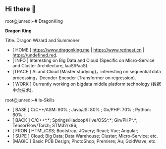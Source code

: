 ## Hi there 👋

<!--
**DragonKingpin/DragonKingpin** is a ✨ _special_ ✨ repository because its `README.md` (this file) appears on your GitHub profile.

Here are some ideas to get you started:

- 🔭 I’m currently working on ...
- 🌱 I’m currently learning ...
- 👯 I’m looking to collaborate on ...
- 🤔 I’m looking for help with ...
- 💬 Ask me about ...
- 📫 How to reach me: ...
- 😄 Pronouns: ...
- ⚡ Fun fact: ...
-->

root@junred:~# DragonKing

<p stlyle="color:red"><strong>Dragon King</strong></p>
<p>Title. Dragon Wizard and Summoner</p>

- [ HOME ] https://www.dragonking.me | https://www.rednest.cn | https://undefined.red.
- [ INFO ] Interesting on Big Data and Cloud (Specific on Micro-Service and Cluster Architecture, IaaS/PaaS).
- [TRACE ] AI and Cloud (Master studying)，interesting on sequential data processing，Decoder-Encoder (Transformer on regression).
- [ WORK ] Currently working on bigdata middle platform technology (数据中台技术).

root@junred:~# ls-Skills

- [ BASE ] C/C++/ASM: 90%  ;  Java/JS: 80%  ;  Go/PHP: 70%  ;  Python: 60%  ; 
- [ BACK ] C/C++^.\*; Springs/Hadoop/Hive/OSS^.\*; Gin/PHP^.\*; TensorFlow/Torch; STM32/x86;
- [ FRON ] HTML/CSS; Bootstrap; JQuery; React; Vue; Angular;
- [ SUPE ] Cloud; Big Data; Data Warehouse; Cluster; Micro-Service; etc.
- [MAGIC ] Basic PCB Design; PhotoShop; Premiere; Au; GoldWave; etc.
